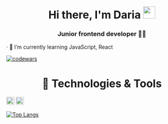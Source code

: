 <h1 align="center">Hi there, I'm Daria
<img src="https://github.com/blackcater/blackcater/raw/main/images/Hi.gif" height="32"/></h1>
<h3 align="center">Junior frontend developer 👩‍💻 </h3>

· 🌱 I’m currently learning JavaScript, React

[![codewars](https://www.codewars.com/users/DariaaaP/badges/small)](https://www.codewars.com/users/DariaaaP) 


<h1 align="center">🔧 Technologies & Tools</h1>
<img src="https://img.shields.io/badge/code-JavaScript-lightgrey?style=flat&logo=JavaScript" height="21"/> <img src="https://img.shields.io/badge/code-React-lightgrey?style=flat&logo=React" height="21"/>


[![Top Langs](https://github-readme-stats.vercel.app/api/top-langs/?username=DariaaaP&layout=compact)](https://github.com/anuraghazra/github-readme-stats)


<!--### Hi there 👋

I'm Daria, junior frontend developer 👨‍💻


**DariaaaP/DariaaaP** is a ✨ _special_ ✨ repository because its `README.md` (this file) appears on your GitHub profile.

Here are some ideas to get you started:

- 🔭 I’m currently working on ...
- 🌱 I’m currently learning ...
- 👯 I’m looking to collaborate on ...
- 🤔 I’m looking for help with ...
- 💬 Ask me about ...
- 📫 How to reach me: ...
- 😄 Pronouns: ...
- ⚡ Fun fact: ...
-->
